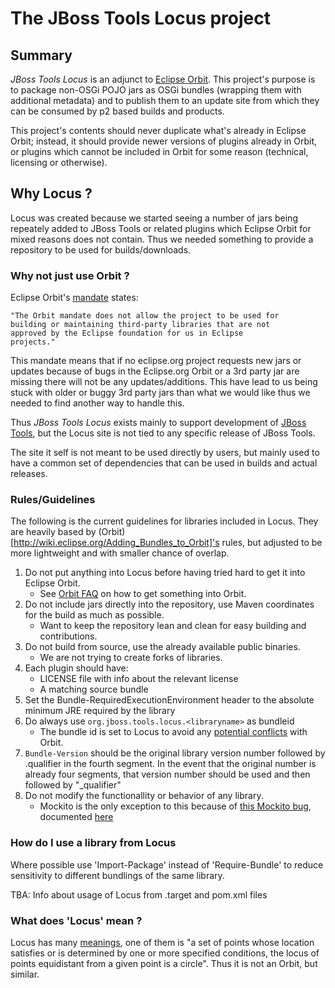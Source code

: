 # The JBoss Tools Locus project

## Summary

_JBoss Tools Locus_ is an adjunct to [Eclipse Orbit](http://www.eclipse.org/orbit/). This project's purpose is to package non-OSGi POJO jars as OSGi bundles (wrapping them with additional metadata) and to publish them to an update site from which they can be consumed by p2 based builds and products. 

This project's contents should never duplicate what's already in Eclipse Orbit; instead, it should provide newer versions of plugins already in Orbit, or plugins which cannot be included in Orbit for some reason (technical, licensing or otherwise).

## Why Locus ? 

Locus was created because we started seeing a number of jars being repeately added to JBoss Tools or related plugins which Eclipse Orbit for mixed reasons does not contain. Thus we needed something to provide a repository to be used for builds/downloads.

### Why not just use Orbit ? 

Eclipse Orbit's [mandate](http://www.eclipse.org/orbit/) states:

	"The Orbit mandate does not allow the project to be used for
	building or maintaining third-party libraries that are not
	approved by the Eclipse foundation for us in Eclipse
	projects."

This mandate means that if no eclipse.org project requests new jars or updates because of bugs in the
Eclipse.org Orbit or a 3rd party jar are missing there will not be any updates/additions. This have lead to us being
stuck with older or buggy 3rd party jars than what we would like thus we needed to find another way to handle this.

Thus _JBoss Tools Locus_ exists mainly to support development of [JBoss Tools](http://jboss.org/tools), but
the Locus site is not tied to any specific release of JBoss Tools. 

The site it self is not meant to be used directly by users, but mainly used to have a common set of dependencies that
can be used in builds and actual releases.

### Rules/Guidelines

The following is the current guidelines for libraries included in Locus.
They are heavily based by (Orbit)[http://wiki.eclipse.org/Adding_Bundles_to_Orbit]'s rules, but adjusted to be more lightweight and with smaller chance of overlap.

1. Do not put anything into Locus before having tried hard to get it into Eclipse Orbit.
    * See [Orbit FAQ](http://wiki.eclipse.org/index.php/Orbit_Faq) on how to get something into Orbit.
1. Do not include jars directly into the repository, use Maven coordinates for the build as much as possible.
    * Want to keep the repository lean and clean for easy building and contributions.
1. Do not build from source, use the already available public binaries.
    * We are not trying to create forks of libraries.
1. Each plugin should have:
    * LICENSE file with info about the relevant license
    * A matching source bundle
1. Set the Bundle-RequiredExecutionEnvironment header to the absolute minimum JRE required by the library
1. Do always use `org.jboss.tools.locus.<libraryname>` as bundleid
    * The bundle id is set to Locus to avoid any [potential conflicts](http://wiki.eclipse.org/Bundle_Naming) with Orbit.
1. `Bundle-Version` should be the original library version number followed by .qualifier in the fourth segment. In the event that the original number is already four segments, that version number should be used and then followed by "_qualifier"
1. Do not modify the functionallity or behavior of any library.
    * Mockito is the only exception to this because of [this Mockito bug](https://groups.google.com/forum/?hl=en&fromgroups=#!topic/mockito/eLE186uE0uc), documented [here](https://issues.jboss.org/browse/JBIDE-14315)

### How do I use a library from Locus

Where possible use 'Import-Package' instead of 'Require-Bundle' to reduce sensitivity to different bundlings of the same library.

TBA: Info about usage of Locus from .target and pom.xml files

### What does 'Locus' mean ?

Locus has many [meanings](http://www.thefreedictionary.com/locus), one of them is "a set of points whose location satisfies or is determined by one or more specified conditions, the locus of points equidistant from a given point is a circle". Thus it is not an Orbit, but similar.

